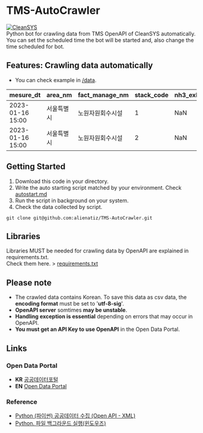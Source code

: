 # TMS-AutoCrawler
[![CleanSYS](https://cleansys.or.kr/images/common/logo.png)](https://cleansys.or.kr/)   
Python bot for crawling data from TMS OpenAPI of CleanSYS automatically. You can set the scheduled time the bot will be started and, also change the time scheduled for bot.


## Features: Crawling data automatically
* You can check example in [/data](https://github.com/alienatiz/TMS_AutoCrawler/tree/main/data).

| **mesure_dt**      | **area_nm** | **fact_manage_nm** | **stack_code** | **nh3_exhst_perm_stdr_value** | **nh3_mesure_value** | **\.\.\.** |
|--------------------|-------------|--------------------|----------------|-------------------------------|----------------------|------------|
| 2023\-01\-16 15:00 | 서울특별시       | 노원자원회수시설           | 1              | NaN                           | NaN                  | \.\.\.     |
| 2023\-01\-16 15:00 | 서울특별시       | 노원자원회수시설           | 2              | NaN                           | NaN                  | \.\.\.     |

## Getting Started
1) Download this code in your directory.
2) Write the auto starting script matched by your environment. Check [autostart.md](https://github.com/alienatiz/TMS-AutoCrawler/tree/main/autostart/autostart.md)
3) Run the script in background on your system.
4) Check the data collected by script.

```git
git clone git@github.com:alienatiz/TMS-AutoCrawler.git
```

## Libraries
Libraries MUST be needed for crawling data by OpenAPI are explained in requirements.txt.  <br />
Check them here. > [requirements.txt](https://github.com/alienatiz/TMS-AutoCrawler/blob/main/requirements.txt)

## Please note
* The crawled data contains Korean. To save this data as csv data, the **encoding format** must be set to '**utf-8-sig**'.
* **OpenAPI server** somtimes **may be unstable**.
* **Handling exception is essential** depending on errors that may occur in OpenAPI.
* **You must get an API Key to use OpenAPI** in the Open Data Portal.

## Links
### Open Data Portal
* **KR** [공공데이터포털](https://www.data.go.kr/index.do)
* **EN** [Open Data Portal](https://www.data.go.kr/en/index.do)
<!--- [![한국환경공단](https://cleansys.or.kr/images/common/logo-footer.png)](https://cleansys.or.kr/)-->

### Reference
* [Python (파이썬) 공공데이터 수집 (Open API - XML)](https://greendreamtrre.tistory.com/268)
* [Python. 파일 백그라운드 실행(윈도우즈)](http://drtagkim.blogspot.com/2015/03/python.html)
